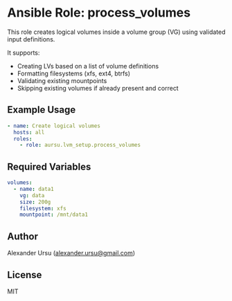 # Ansible Role: process_volumes

This role creates logical volumes inside a volume group (VG) using validated input definitions.

It supports:

- Creating LVs based on a list of volume definitions
- Formatting filesystems (xfs, ext4, btrfs)
- Validating existing mountpoints
- Skipping existing volumes if already present and correct

## Example Usage

```yaml
- name: Create logical volumes
  hosts: all
  roles:
    - role: aursu.lvm_setup.process_volumes
```

## Required Variables

```yaml
volumes:
  - name: data1
    vg: data
    size: 200g
    filesystem: xfs
    mountpoint: /mnt/data1
```

## Author

Alexander Ursu ([alexander.ursu@gmail.com](mailto:alexander.ursu@gmail.com))

## License

MIT
